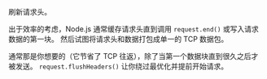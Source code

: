 <!-- YAML
added: v1.6.0
-->

刷新请求头。

出于效率的考虑，Node.js 通常缓存请求头直到调用 `request.end()` 或写入请求数据的第一块。
然后试图将请求头和数据打包成单一的 TCP 数据包。

通常那是你想要的（它节省了 TCP 往返），除了当第一个数据块直到很久之后才被发送。
`request.flushHeaders()` 让你绕过最优化并提前开始请求。

